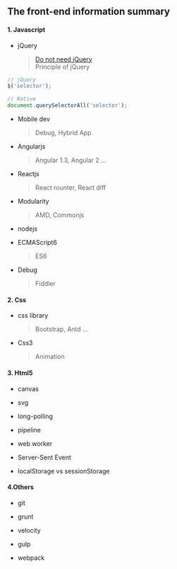 ## The front-end information summary

#### 1. Javascript

* jQuery  
  > [Do not need jQuery](https://github.com/oneuijs/You-Dont-Need-jQuery/blob/master/README.md)  
    Principle of jQuery

```js
// jQuery
$('selector');

// Native
document.querySelectorAll('selector');
```

* Mobile dev
  > Debug, Hybrid App

* Angularjs
  > Angular 1.3, Angular 2 ...

* Reactjs
  > React rounter, React diff

* Modularity
  > AMD, Commonjs

* nodejs

* ECMAScript6
  > ES6

* Debug
  > Fiddler

#### 2. Css

* css library
  > Bootstrap, Antd ...

* Css3
  > Animation

#### 3. Html5

* canvas

* svg

* long-polling

* pipeline

* web worker

* Server-Sent Event

* localStorage vs sessionStorage

#### 4.Others

* git

* grunt

* velocity

* gulp

* webpack

